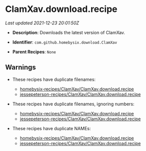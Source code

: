 # ClamXav.download.recipe

_Last updated 2021-12-23 20:01:50Z_

- **Description**: Downloads the latest version of ClamXav.

- **Identifier**: `com.github.homebysix.download.ClamXav`

- **Parent Recipes**: `None`


## Warnings

- These recipes have duplicate filenames:
    - [homebysix-recipes/ClamXav/ClamXav.download.recipe](/autopkg-dupe-tracker/homebysix-recipes/ClamXav/ClamXav.download.recipe)
    - [jessepeterson-recipes/ClamXav/ClamXav.download.recipe](/autopkg-dupe-tracker/jessepeterson-recipes/ClamXav/ClamXav.download.recipe)

- These recipes have duplicate filenames, ignoring numbers:
    - [homebysix-recipes/ClamXav/ClamXav.download.recipe](/autopkg-dupe-tracker/homebysix-recipes/ClamXav/ClamXav.download.recipe)
    - [jessepeterson-recipes/ClamXav/ClamXav.download.recipe](/autopkg-dupe-tracker/jessepeterson-recipes/ClamXav/ClamXav.download.recipe)

- These recipes have duplicate NAMEs:
    - [homebysix-recipes/ClamXav/ClamXav.download.recipe](/autopkg-dupe-tracker/homebysix-recipes/ClamXav/ClamXav.download.recipe)
    - [jessepeterson-recipes/ClamXav/ClamXav.download.recipe](/autopkg-dupe-tracker/jessepeterson-recipes/ClamXav/ClamXav.download.recipe)